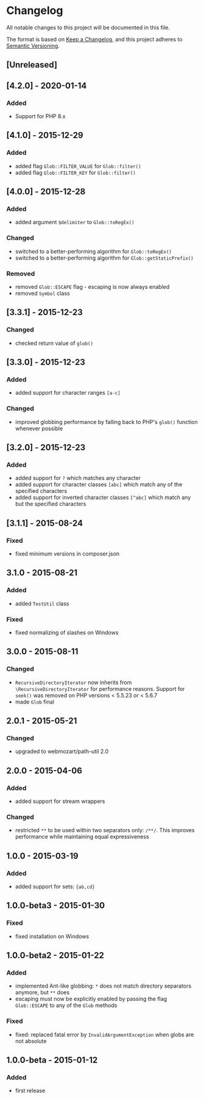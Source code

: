 # Changelog
All notable changes to this project will be documented in this file.

The format is based on [Keep a Changelog](https://keepachangelog.com/en/1.0.0/),
and this project adheres to [Semantic Versioning](https://semver.org/spec/v2.0.0.html).

## [Unreleased]

## [4.2.0] - 2020-01-14
### Added

* Support for PHP 8.x

## [4.1.0] - 2015-12-29

### Added
* added flag `Glob::FILTER_VALUE` for `Glob::filter()`
* added flag `Glob::FILTER_KEY` for `Glob::filter()`

## [4.0.0] - 2015-12-28

### Added

* added argument `$delimiter` to `Glob::toRegEx()`

### Changed

* switched to a better-performing algorithm for `Glob::toRegEx()`
* switched to a better-performing algorithm for `Glob::getStaticPrefix()`

### Removed

* removed `Glob::ESCAPE` flag - escaping is now always enabled
* removed `Symbol` class

## [3.3.1] - 2015-12-23

### Changed

* checked return value of `glob()`

## [3.3.0] - 2015-12-23

### Added

* added support for character ranges `[a-c]`

### Changed

* improved globbing performance by falling back to PHP's `glob()` function
  whenever possible

## [3.2.0] - 2015-12-23

### Added

* added support for `?` which matches any character
* added support for character classes `[abc]` which match any of the specified
  characters
* added support for inverted character classes `[^abc]` which match any but
  the specified characters

## [3.1.1] - 2015-08-24

### Fixed

* fixed minimum versions in composer.json

## 3.1.0 - 2015-08-21

### Added
* added `TestUtil` class

### Fixed

* fixed normalizing of slashes on Windows

## 3.0.0 - 2015-08-11

### Changed

* `RecursiveDirectoryIterator` now inherits from `\RecursiveDirectoryIterator`
  for performance reasons. Support for `seek()` was removed on PHP versions
  < 5.5.23 or < 5.6.7
* made `Glob` final

## 2.0.1 - 2015-05-21

### Changed

* upgraded to webmozart/path-util 2.0

## 2.0.0 - 2015-04-06

### Added

* added support for stream wrappers

### Changed

* restricted `**` to be used within two separators only: `/**/`. This improves
  performance while maintaining equal expressiveness


## 1.0.0 - 2015-03-19

### Added

* added support for sets: `{ab,cd}`

## 1.0.0-beta3 - 2015-01-30

### Fixed

* fixed installation on Windows

## 1.0.0-beta2 - 2015-01-22

### Added
* implemented Ant-like globbing: `*` does not match directory separators
  anymore, but `**` does
* escaping must now be explicitly enabled by passing the flag `Glob::ESCAPE`
  to any of the `Glob` methods

### Fixed
* fixed: replaced fatal error by `InvalidArgumentException` when globs are
  not absolute

## 1.0.0-beta - 2015-01-12

### Added

* first release
